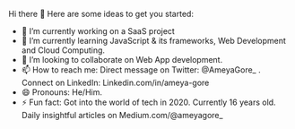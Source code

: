 Hi there 👋
Here are some ideas to get you started:

- 🔭 I’m currently working on a SaaS project
- 🌱 I’m currently learning JavaScript & its frameworks, Web Development and Cloud Computing.
- 👯 I’m looking to collaborate on Web App development.
- 📫 How to reach me: Direct message on Twitter: @AmeyaGore_ . Connect on LinkedIn: Linkedin.com/in/ameya-gore
- 😄 Pronouns: He/Him.
- ⚡ Fun fact: Got into the world of tech in 2020. Currently 16 years old. Daily insightful articles on Medium.com/@ameyagore_
